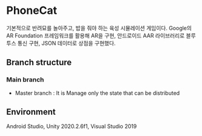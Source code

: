 # PhoneCat
기본적으로 반려묘를 놀아주고, 밥을 줘야 하는 육성 시뮬레이션 게임이다. Google의 AR Foundation 프레임워크를 활용해 AR을 구현, 안드로이드 AAR 라이브러리로 블루투스 통신 구현, JSON 데이터로 상점을 구현했다.


## Branch structure

### Main branch
* Master branch : It is Manage only the state that can be distributed

## Environment
Android Studio, Unity 2020.2.6f1, Visual Studio 2019
